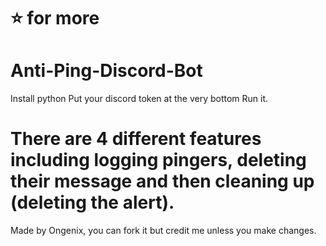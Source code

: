 # ⭐️ for more
# Anti-Ping-Discord-Bot
Install python
Put your discord token at the very bottom
Run it.
# There are 4 different features including logging pingers, deleting their message and then cleaning up (deleting the alert).
Made by Ongenix, you can fork it but credit me unless you make changes.

